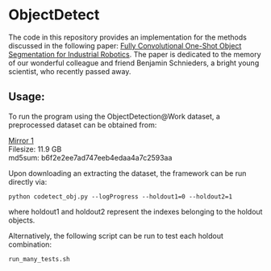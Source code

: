 # ObjectDetect

The code in this repository provides an implementation for the methods discussed in the following paper: [Fully Convolutional One-Shot Object Segmentation for Industrial Robotics](https://arxiv.org/pdf/1903.00683.pdf). The paper is dedicated to the memory of our wonderful colleague and friend Benjamin Schnieders, a bright young scientist, who recently passed away.

## Usage:

To run the program using the ObjectDetection@Work dataset, a preprocessed dataset can be obtained from:

[Mirror 1](https://cgi.csc.liv.ac.uk/~gpalmer/ObjectDetectionAtWork_Preprocessed.tar.gz)<br>
Filesize: 11.9 GB<br>
md5sum: b6f2e2ee7ad747eeb4edaa4a7c2593aa<br>

Upon downloading an extracting the dataset, the framework can be run directly via:

	python codetect_obj.py --logProgress --holdout1=0 --holdout2=1

where holdout1 and holdout2 represent the indexes belonging to the holdout objects.

Alternatively, the following script can be run to test each holdout combination:

	run_many_tests.sh
